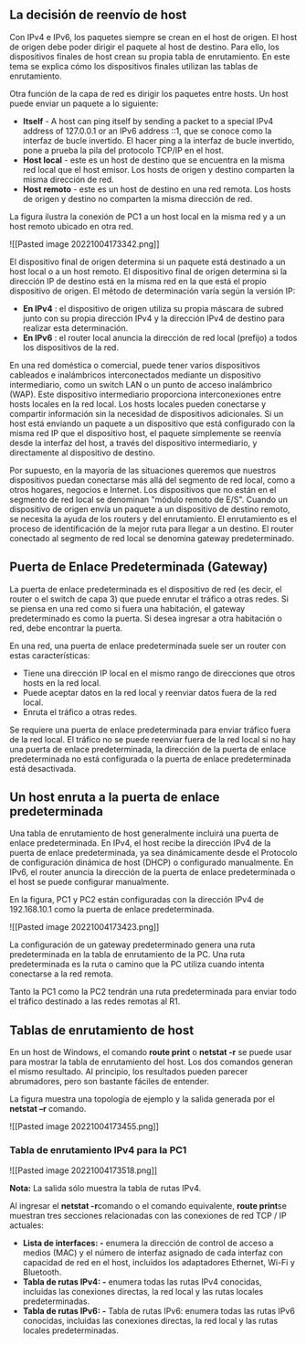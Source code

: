 ## La decisión de reenvío de host

Con IPv4 e IPv6, los paquetes siempre se crean en el host de origen. El host de origen debe poder dirigir el paquete al host de destino. Para ello, los dispositivos finales de host crean su propia tabla de enrutamiento. En este tema se explica cómo los dispositivos finales utilizan las tablas de enrutamiento.

Otra función de la capa de red es dirigir los paquetes entre hosts. Un host puede enviar un paquete a lo siguiente:

-   **Itself** - A host can ping itself by sending a packet to a special IPv4 address of 127.0.0.1 or an IPv6 address ::1, que se conoce como la interfaz de bucle invertido. El hacer ping a la interfaz de bucle invertido, pone a prueba la pila del protocolo TCP/IP en el host.
-   **Host local** - este es un host de destino que se encuentra en la misma red local que el host emisor. Los hosts de origen y destino comparten la misma dirección de red.
-   **Host remoto** - este es un host de destino en una red remota. Los hosts de origen y destino no comparten la misma dirección de red.

La figura ilustra la conexión de PC1 a un host local en la misma red y a un host remoto ubicado en otra red.

![[Pasted image 20221004173342.png]]

El dispositivo final de origen determina si un paquete está destinado a un host local o a un host remoto. El dispositivo final de origen determina si la dirección IP de destino está en la misma red en la que está el propio dispositivo de origen. El método de determinación varía según la versión IP:

-   **En IPv4** : el dispositivo de origen utiliza su propia máscara de subred junto con su propia dirección IPv4 y la dirección IPv4 de destino para realizar esta determinación.
-   **En IPv6** : el router local anuncia la dirección de red local (prefijo) a todos los dispositivos de la red.

En una red doméstica o comercial, puede tener varios dispositivos cableados e inalámbricos interconectados mediante un dispositivo intermediario, como un switch LAN o un punto de acceso inalámbrico (WAP). Este dispositivo intermediario proporciona interconexiones entre hosts locales en la red local. Los hosts locales pueden conectarse y compartir información sin la necesidad de dispositivos adicionales. Si un host está enviando un paquete a un dispositivo que está configurado con la misma red IP que el dispositivo host, el paquete simplemente se reenvía desde la interfaz del host, a través del dispositivo intermediario, y directamente al dispositivo de destino.

Por supuesto, en la mayoría de las situaciones queremos que nuestros dispositivos puedan conectarse más allá del segmento de red local, como a otros hogares, negocios e Internet. Los dispositivos que no están en el segmento de red local se denominan "módulo remoto de E/S". Cuando un dispositivo de origen envía un paquete a un dispositivo de destino remoto, se necesita la ayuda de los routers y del enrutamiento. El enrutamiento es el proceso de identificación de la mejor ruta para llegar a un destino. El router conectado al segmento de red local se denomina gateway predeterminado.

## Puerta de Enlace Predeterminada (Gateway)

La puerta de enlace predeterminada es el dispositivo de red (es decir, el router o el switch de capa 3) que puede enrutar el tráfico a otras redes. Si se piensa en una red como si fuera una habitación, el gateway predeterminado es como la puerta. Si desea ingresar a otra habitación o red, debe encontrar la puerta.

En una red, una puerta de enlace predeterminada suele ser un router con estas características:

-   Tiene una dirección IP local en el mismo rango de direcciones que otros hosts en la red local.
-   Puede aceptar datos en la red local y reenviar datos fuera de la red local.
-   Enruta el tráfico a otras redes.

Se requiere una puerta de enlace predeterminada para enviar tráfico fuera de la red local. El tráfico no se puede reenviar fuera de la red local si no hay una puerta de enlace predeterminada, la dirección de la puerta de enlace predeterminada no está configurada o la puerta de enlace predeterminada está desactivada.

## Un host enruta a la puerta de enlace predeterminada

Una tabla de enrutamiento de host generalmente incluirá una puerta de enlace predeterminada. En IPv4, el host recibe la dirección IPv4 de la puerta de enlace predeterminada, ya sea dinámicamente desde el Protocolo de configuración dinámica de host (DHCP) o configurado manualmente. En IPv6, el router anuncia la dirección de la puerta de enlace predeterminada o el host se puede configurar manualmente.

En la figura, PC1 y PC2 están configuradas con la dirección IPv4 de 192.168.10.1 como la puerta de enlace predeterminada.

![[Pasted image 20221004173423.png]]

La configuración de un gateway predeterminado genera una ruta predeterminada en la tabla de enrutamiento de la PC. Una ruta predeterminada es la ruta o camino que la PC utiliza cuando intenta conectarse a la red remota.

Tanto la PC1 como la PC2 tendrán una ruta predeterminada para enviar todo el tráfico destinado a las redes remotas al R1.

## Tablas de enrutamiento de host

En un host de Windows, el comando **route print** o **netstat -r** se puede usar para mostrar la tabla de enrutamiento del host. Los dos comandos generan el mismo resultado. Al principio, los resultados pueden parecer abrumadores, pero son bastante fáciles de entender.

La figura muestra una topología de ejemplo y la salida generada por el **netstat –r** comando.

![[Pasted image 20221004173455.png]]

### Tabla de enrutamiento IPv4 para la PC1
![[Pasted image 20221004173518.png]]

**Nota:** La salida sólo muestra la tabla de rutas IPv4.

Al ingresar el **netstat -r**comando o el comando equivalente, **route print**se muestran tres secciones relacionadas con las conexiones de red TCP / IP actuales:

-   **Lista de interfaces: -** enumera la dirección de control de acceso a medios (MAC) y el número de interfaz asignado de cada interfaz con capacidad de red en el host, incluidos los adaptadores Ethernet, Wi-Fi y Bluetooth.
-   **Tabla de rutas IPv4: -** enumera todas las rutas IPv4 conocidas, incluidas las conexiones directas, la red local y las rutas locales predeterminadas.
-   **Tabla de rutas IPv6: -** Tabla de rutas IPv6: enumera todas las rutas IPv6 conocidas, incluidas las conexiones directas, la red local y las rutas locales predeterminadas.